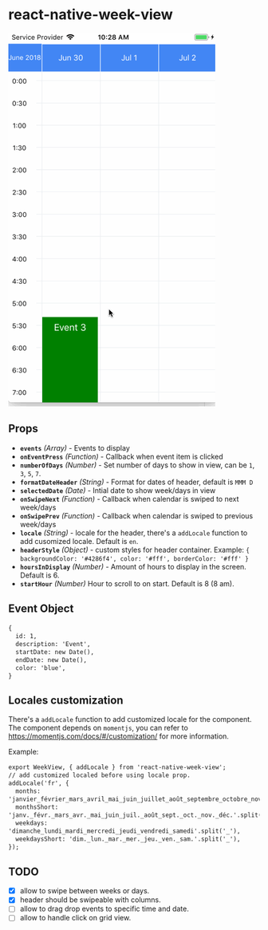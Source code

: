 # react-native-week-view

![weekView](images/gif.gif)
## Props
* **`events`** _(Array)_ - Events to display
* **`onEventPress`** _(Function)_ - Callback when event item is clicked
* **`numberOfDays`** _(Number)_ - Set number of days to show in view, can be `1`, `3`, `5`, `7`.
* **`formatDateHeader`** _(String)_ - Format for dates of header, default is `MMM D`
* **`selectedDate`** _(Date)_ - Intial date to show week/days in view
* **`onSwipeNext`** _(Function)_ - Callback when calendar is swiped to next week/days
* **`onSwipePrev`** _(Function)_ - Callback when calendar is swiped to previous week/days
* **`locale`** _(String)_ - locale for the header, there's a `addLocale` function to add cusomized locale. Default is `en`.
* **`headerStyle`** _(Object)_ - custom styles for header container. Example: `{ backgroundColor: '#4286f4', color: '#fff', borderColor: '#fff' }`
* **`hoursInDisplay`** _(Number)_ - Amount of hours to display in the screen. Default is 6.
* **`startHour`** _(Number)_ Hour to scroll to on start. Default is 8 (8 am).

## Event Object
```
{
  id: 1,
  description: 'Event',
  startDate: new Date(),
  endDate: new Date(),
  color: 'blue',
}
```
## Locales customization
There's a `addLocale` function to add customized locale for the component. The component depends on `momentjs`, you can refer to https://momentjs.com/docs/#/customization/ for more information.

Example:
```
export WeekView, { addLocale } from 'react-native-week-view';
// add customized localed before using locale prop.
addLocale('fr', {
  months: 'janvier_février_mars_avril_mai_juin_juillet_août_septembre_octobre_novembre_décembre'.split('_'),
  monthsShort: 'janv._févr._mars_avr._mai_juin_juil._août_sept._oct._nov._déc.'.split('_'),
  weekdays: 'dimanche_lundi_mardi_mercredi_jeudi_vendredi_samedi'.split('_'),
  weekdaysShort: 'dim._lun._mar._mer._jeu._ven._sam.'.split('_'),
});
```
## TODO
- [x] allow to swipe between weeks or days.
- [x] header should be swipeable with columns.
- [ ] allow to drag drop events to specific time and date.
- [ ] allow to handle click on grid view.
